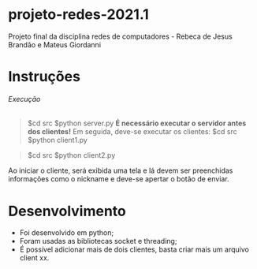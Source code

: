 # projeto-redes-2021.1
Projeto final da disciplina redes de computadores - Rebeca de Jesus Brandão e Mateus Giordanni

# Instruções
###### Execução
> $cd src
> $python server.py
 **É necessário executar o servidor antes dos clientes!**
Em seguida, deve-se executar os clientes:
> $cd src
> $python client1.py

> $cd src
> $python client2.py
 
Ao iniciar o cliente, será exibida uma tela e lá devem ser preenchidas informações como o nickname e deve-se apertar o botão de enviar. 

# Desenvolvimento 

- Foi desenvolvido em python;
- Foram usadas as bibliotecas socket e threading;
- É possível adicionar mais de dois clientes, basta criar mais um arquivo client xx.
